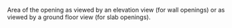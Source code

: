 ﻿Area of the opening as viewed by an elevation view (for wall openings) or as viewed by a ground floor view (for slab openings).